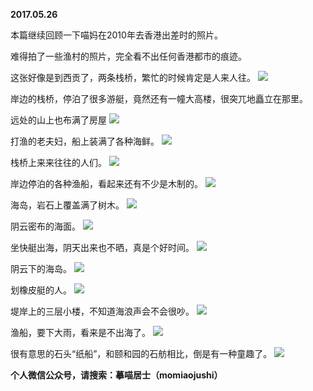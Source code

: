 
          
**2017.05.26**

本篇继续回顾一下喵妈在2010年去香港出差时的照片。

难得拍了一些渔村的照片，完全看不出任何香港都市的痕迹。

这张好像是到西贡了，两条栈桥，繁忙的时候肯定是人来人往。
![](https://pic1.zhimg.com/v2-9e402ed6f5c11a96d190494c36234cf9.jpg)


岸边的栈桥，停泊了很多游艇，竟然还有一幢大高楼，很突兀地矗立在那里。

远处的山上也布满了房屋
![](https://pic3.zhimg.com/v2-54aa7283e91cbd196f38c39d11911b9f.jpg)


打渔的老夫妇，船上装满了各种海鲜。
![](https://pic4.zhimg.com/v2-5b3c8ebfd3e78545643c08ff1f8004a1.jpg)


栈桥上来来往往的人们。
![](https://pic3.zhimg.com/v2-f9182e95687059dff210a1a9abe17b9b.jpg)


岸边停泊的各种渔船，看起来还有不少是木制的。
![](https://pic1.zhimg.com/v2-0c932efe3d9f6181d822c0197d84761d.jpg)


海岛，岩石上覆盖满了树木。
![](https://pic2.zhimg.com/v2-20d771108fbc65e07467574dfca4e779.jpg)


阴云密布的海面。
![](https://pic2.zhimg.com/v2-40d8476a1cc436abc392e116d19f2c32.jpg)


坐快艇出海，阴天出来也不晒，真是个好时间。
![](https://pic3.zhimg.com/v2-0b4e1c7c5c18a7f0f78af7962411f9fb.jpg)


阴云下的海岛。
![](https://pic3.zhimg.com/v2-de0c9cbd607f946a13cd5cea94e8045b.jpg)


划橡皮艇的人。
![](https://pic3.zhimg.com/v2-2384486d80f65927f8915ea3e0e5a942.jpg)


堤岸上的三层小楼，不知道海浪声会不会很吵。
![](https://pic4.zhimg.com/v2-88310a4d3cff83eaf70525ca16cbb79e.jpg)


渔船，要下大雨，看来是不出海了。
![](https://pic2.zhimg.com/v2-2b62ab7649ab45f912771c23d980f473.jpg)


很有意思的石头“纸船”，和颐和园的石舫相比，倒是有一种童趣了。
![](https://pic4.zhimg.com/v2-b6e6ac1c0b86a2510656cf91de110b9e.jpg)



**个人微信公众号，请搜索：摹喵居士（momiaojushi）**

        